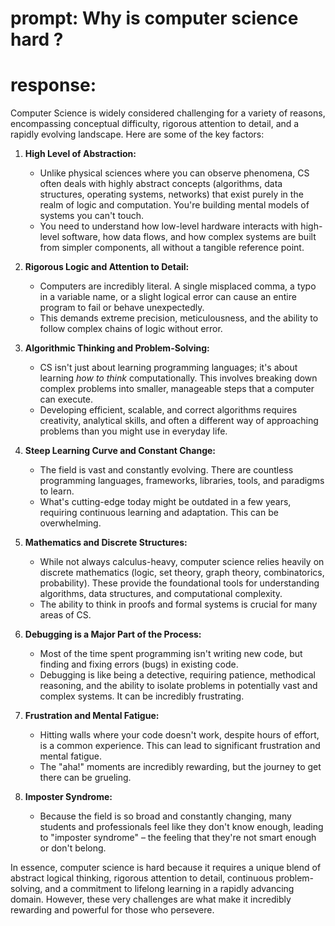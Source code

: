 # prompt: Why is computer science hard ?
# response:

Computer Science is widely considered challenging for a variety of reasons, encompassing conceptual difficulty, rigorous attention to detail, and a rapidly evolving landscape. Here are some of the key factors:

1.  **High Level of Abstraction:**
    *   Unlike physical sciences where you can observe phenomena, CS often deals with highly abstract concepts (algorithms, data structures, operating systems, networks) that exist purely in the realm of logic and computation. You're building mental models of systems you can't touch.
    *   You need to understand how low-level hardware interacts with high-level software, how data flows, and how complex systems are built from simpler components, all without a tangible reference point.

2.  **Rigorous Logic and Attention to Detail:**
    *   Computers are incredibly literal. A single misplaced comma, a typo in a variable name, or a slight logical error can cause an entire program to fail or behave unexpectedly.
    *   This demands extreme precision, meticulousness, and the ability to follow complex chains of logic without error.

3.  **Algorithmic Thinking and Problem-Solving:**
    *   CS isn't just about learning programming languages; it's about learning *how to think* computationally. This involves breaking down complex problems into smaller, manageable steps that a computer can execute.
    *   Developing efficient, scalable, and correct algorithms requires creativity, analytical skills, and often a different way of approaching problems than you might use in everyday life.

4.  **Steep Learning Curve and Constant Change:**
    *   The field is vast and constantly evolving. There are countless programming languages, frameworks, libraries, tools, and paradigms to learn.
    *   What's cutting-edge today might be outdated in a few years, requiring continuous learning and adaptation. This can be overwhelming.

5.  **Mathematics and Discrete Structures:**
    *   While not always calculus-heavy, computer science relies heavily on discrete mathematics (logic, set theory, graph theory, combinatorics, probability). These provide the foundational tools for understanding algorithms, data structures, and computational complexity.
    *   The ability to think in proofs and formal systems is crucial for many areas of CS.

6.  **Debugging is a Major Part of the Process:**
    *   Most of the time spent programming isn't writing new code, but finding and fixing errors (bugs) in existing code.
    *   Debugging is like being a detective, requiring patience, methodical reasoning, and the ability to isolate problems in potentially vast and complex systems. It can be incredibly frustrating.

7.  **Frustration and Mental Fatigue:**
    *   Hitting walls where your code doesn't work, despite hours of effort, is a common experience. This can lead to significant frustration and mental fatigue.
    *   The "aha!" moments are incredibly rewarding, but the journey to get there can be grueling.

8.  **Imposter Syndrome:**
    *   Because the field is so broad and constantly changing, many students and professionals feel like they don't know enough, leading to "imposter syndrome" – the feeling that they're not smart enough or don't belong.

In essence, computer science is hard because it requires a unique blend of abstract logical thinking, rigorous attention to detail, continuous problem-solving, and a commitment to lifelong learning in a rapidly advancing domain. However, these very challenges are what make it incredibly rewarding and powerful for those who persevere.

